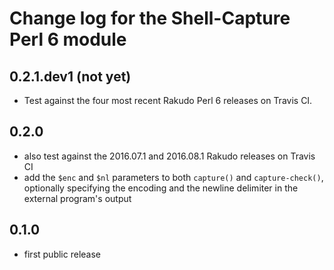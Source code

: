 Change log for the Shell-Capture Perl 6 module
==============================================

0.2.1.dev1 (not yet)
--------------------

- Test against the four most recent Rakudo Perl 6 releases on Travis CI.

0.2.0
-----

- also test against the 2016.07.1 and 2016.08.1 Rakudo releases on
  Travis CI
- add the `$enc` and `$nl` parameters to both `capture()` and `capture-check()`,
  optionally specifying the encoding and the newline delimiter in
  the external program's output

0.1.0
-----

- first public release
